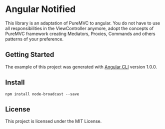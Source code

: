 # Angular Notified

This library is an adaptation of PureMVC to angular.
You do not have to use all responsibilities in the ViewController anymore,
adopt the concepts of PureMVC framework creating Mediators, Proxies,
Commands and others patterns of your preference.

## Getting Started

The example of this project was generated with [Angular CLI](https://github.com/angular/angular-cli) version 1.0.0.

## Install

```
npm install node-broadcast --save
```

## License

This project is licensed under the MIT License.



